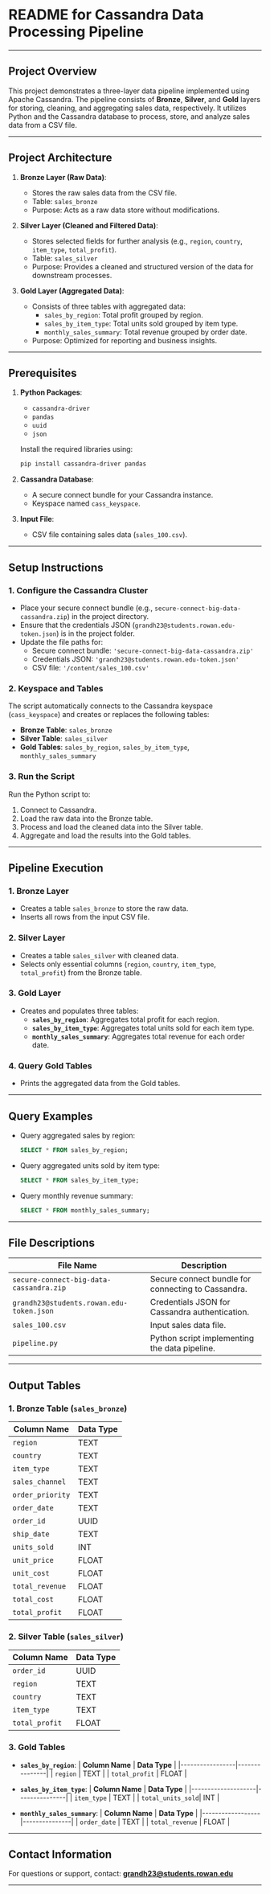 
# README for Cassandra Data Processing Pipeline

---

## **Project Overview**
This project demonstrates a three-layer data pipeline implemented using Apache Cassandra. The pipeline consists of **Bronze**, **Silver**, and **Gold** layers for storing, cleaning, and aggregating sales data, respectively. It utilizes Python and the Cassandra database to process, store, and analyze sales data from a CSV file.

---

## **Project Architecture**
1. **Bronze Layer (Raw Data)**:
   - Stores the raw sales data from the CSV file.
   - Table: `sales_bronze`
   - Purpose: Acts as a raw data store without modifications.

2. **Silver Layer (Cleaned and Filtered Data)**:
   - Stores selected fields for further analysis (e.g., `region`, `country`, `item_type`, `total_profit`).
   - Table: `sales_silver`
   - Purpose: Provides a cleaned and structured version of the data for downstream processes.

3. **Gold Layer (Aggregated Data)**:
   - Consists of three tables with aggregated data:
     - `sales_by_region`: Total profit grouped by region.
     - `sales_by_item_type`: Total units sold grouped by item type.
     - `monthly_sales_summary`: Total revenue grouped by order date.
   - Purpose: Optimized for reporting and business insights.

---

## **Prerequisites**
1. **Python Packages**:
   - `cassandra-driver`
   - `pandas`
   - `uuid`
   - `json`

   Install the required libraries using:
   ```bash
   pip install cassandra-driver pandas
   ```

2. **Cassandra Database**:
   - A secure connect bundle for your Cassandra instance.
   - Keyspace named `cass_keyspace`.

3. **Input File**:
   - CSV file containing sales data (`sales_100.csv`).

---

## **Setup Instructions**

### 1. **Configure the Cassandra Cluster**
- Place your secure connect bundle (e.g., `secure-connect-big-data-cassandra.zip`) in the project directory.
- Ensure that the credentials JSON (`grandh23@students.rowan.edu-token.json`) is in the project folder.
- Update the file paths for:
  - Secure connect bundle: `'secure-connect-big-data-cassandra.zip'`
  - Credentials JSON: `'grandh23@students.rowan.edu-token.json'`
  - CSV file: `'/content/sales_100.csv'`

### 2. **Keyspace and Tables**
The script automatically connects to the Cassandra keyspace (`cass_keyspace`) and creates or replaces the following tables:
- **Bronze Table**: `sales_bronze`
- **Silver Table**: `sales_silver`
- **Gold Tables**: `sales_by_region`, `sales_by_item_type`, `monthly_sales_summary`

### 3. **Run the Script**
Run the Python script to:
1. Connect to Cassandra.
2. Load the raw data into the Bronze table.
3. Process and load the cleaned data into the Silver table.
4. Aggregate and load the results into the Gold tables.

---

## **Pipeline Execution**

### 1. **Bronze Layer**
- Creates a table `sales_bronze` to store the raw data.
- Inserts all rows from the input CSV file.

### 2. **Silver Layer**
- Creates a table `sales_silver` with cleaned data.
- Selects only essential columns (`region`, `country`, `item_type`, `total_profit`) from the Bronze table.

### 3. **Gold Layer**
- Creates and populates three tables:
  - **`sales_by_region`**: Aggregates total profit for each region.
  - **`sales_by_item_type`**: Aggregates total units sold for each item type.
  - **`monthly_sales_summary`**: Aggregates total revenue for each order date.

### 4. **Query Gold Tables**
- Prints the aggregated data from the Gold tables.

---

## **Query Examples**

- Query aggregated sales by region:
  ```sql
  SELECT * FROM sales_by_region;
  ```

- Query aggregated units sold by item type:
  ```sql
  SELECT * FROM sales_by_item_type;
  ```

- Query monthly revenue summary:
  ```sql
  SELECT * FROM monthly_sales_summary;
  ```

---

## **File Descriptions**

| File Name                              | Description                                           |
|----------------------------------------|-------------------------------------------------------|
| `secure-connect-big-data-cassandra.zip`| Secure connect bundle for connecting to Cassandra.    |
| `grandh23@students.rowan.edu-token.json`| Credentials JSON for Cassandra authentication.        |
| `sales_100.csv`                        | Input sales data file.                                |
| `pipeline.py`                          | Python script implementing the data pipeline.         |

---

## **Output Tables**

### 1. **Bronze Table (`sales_bronze`)**
| **Column Name**   | **Data Type** |
|--------------------|---------------|
| `region`          | TEXT          |
| `country`         | TEXT          |
| `item_type`       | TEXT          |
| `sales_channel`   | TEXT          |
| `order_priority`  | TEXT          |
| `order_date`      | TEXT          |
| `order_id`        | UUID          |
| `ship_date`       | TEXT          |
| `units_sold`      | INT           |
| `unit_price`      | FLOAT         |
| `unit_cost`       | FLOAT         |
| `total_revenue`   | FLOAT         |
| `total_cost`      | FLOAT         |
| `total_profit`    | FLOAT         |

### 2. **Silver Table (`sales_silver`)**
| **Column Name**   | **Data Type** |
|--------------------|---------------|
| `order_id`        | UUID          |
| `region`          | TEXT          |
| `country`         | TEXT          |
| `item_type`       | TEXT          |
| `total_profit`    | FLOAT         |

### 3. **Gold Tables**
- **`sales_by_region`**:
  | **Column Name** | **Data Type** |
  |-----------------|---------------|
  | `region`        | TEXT          |
  | `total_profit`  | FLOAT         |

- **`sales_by_item_type`**:
  | **Column Name**   | **Data Type** |
  |--------------------|---------------|
  | `item_type`       | TEXT          |
  | `total_units_sold`| INT           |

- **`monthly_sales_summary`**:
  | **Column Name**  | **Data Type** |
  |------------------|---------------|
  | `order_date`     | TEXT          |
  | `total_revenue`  | FLOAT         |

---

## **Contact Information**
For questions or support, contact: **grandh23@students.rowan.edu**

---
